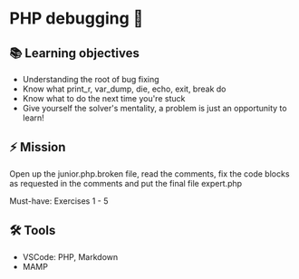 # PHP debugging 🐜

## 📚 Learning objectives 
* Understanding the root of bug fixing
* Know what print_r, var_dump, die, echo, exit, break do
* Know what to do the next time you're stuck
* Give yourself the solver's mentality, a problem is just an opportunity to learn!

## ⚡️ Mission 
Open up the junior.php.broken file, read the comments, fix the code blocks as requested in the comments and put the final file expert.php

Must-have: Exercises 1 - 5

## 🛠 Tools
* VSCode: PHP, Markdown
* MAMP
